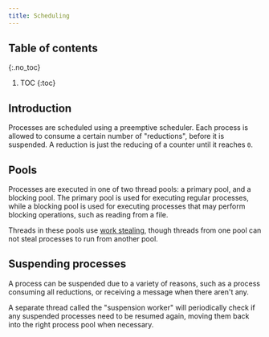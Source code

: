 ```yaml
---
title: Scheduling
---
```

<!-- vale off -->

## Table of contents
{:.no_toc}

1. TOC
{:toc}

## Introduction

Processes are scheduled using a preemptive scheduler. Each process is allowed to
consume a certain number of "reductions", before it is suspended. A reduction
is just the reducing of a counter until it reaches `0`.

## Pools

Processes are executed in one of two thread pools: a primary pool, and a
blocking pool. The primary pool is used for executing regular processes, while
a blocking pool is used for executing processes that may perform blocking
operations, such as reading from a file.

Threads in these pools use [work stealing][work-stealing], though threads from
one pool can not steal processes to run from another pool.

## Suspending processes

A process can be suspended due to a variety of reasons, such as a process
consuming all reductions, or receiving a message when there aren't any.

A separate thread called the "suspension worker" will periodically check if any
suspended processes need to be resumed again, moving them back into the right
process pool when necessary.

[work-stealing]: https://en.wikipedia.org/wiki/Work_stealing
